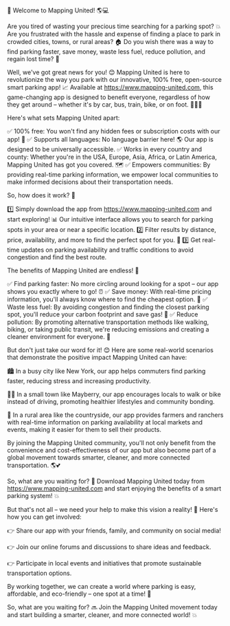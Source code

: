 🚨 Welcome to Mapping United! 🌎💻

Are you tired of wasting your precious time searching for a parking spot? 💥 Are you frustrated with the hassle and expense of finding a place to park in crowded cities, towns, or rural areas? 🏠 Do you wish there was a way to find parking faster, save money, waste less fuel, reduce pollution, and regain lost time? 💪

Well, we've got great news for you! 😊 Mapping United is here to revolutionize the way you park with our innovative, 100% free, open-source smart parking app! 📈 Available at https://www.mapping-united.com, this game-changing app is designed to benefit everyone, regardless of how they get around – whether it's by car, bus, train, bike, or on foot. 🚶‍♀️🚌

Here's what sets Mapping United apart:

✅ 100% free: You won't find any hidden fees or subscription costs with our app! 💸
✅ Supports all languages: No language barrier here! 🌎 Our app is designed to be universally accessible.
✅ Works in every country and county: Whether you're in the USA, Europe, Asia, Africa, or Latin America, Mapping United has got you covered. 🗺️
✅ Empowers communities: By providing real-time parking information, we empower local communities to make informed decisions about their transportation needs.

So, how does it work? 🔧

1️⃣ Simply download the app from https://www.mapping-united.com and start exploring! 📊 Our intuitive interface allows you to search for parking spots in your area or near a specific location.
2️⃣ Filter results by distance, price, availability, and more to find the perfect spot for you. 🔑
3️⃣ Get real-time updates on parking availability and traffic conditions to avoid congestion and find the best route.

The benefits of Mapping United are endless! 🌈

✅ Find parking faster: No more circling around looking for a spot – our app shows you exactly where to go! ⏰
✅ Save money: With real-time pricing information, you'll always know where to find the cheapest option. 💸
✅ Waste less fuel: By avoiding congestion and finding the closest parking spot, you'll reduce your carbon footprint and save gas! 🌿
✅ Reduce pollution: By promoting alternative transportation methods like walking, biking, or taking public transit, we're reducing emissions and creating a cleaner environment for everyone. 🌟

But don't just take our word for it! 😊 Here are some real-world scenarios that demonstrate the positive impact Mapping United can have:

🏙️ In a busy city like New York, our app helps commuters find parking faster, reducing stress and increasing productivity.

🚴‍♀️ In a small town like Mayberry, our app encourages locals to walk or bike instead of driving, promoting healthier lifestyles and community bonding.

🌳 In a rural area like the countryside, our app provides farmers and ranchers with real-time information on parking availability at local markets and events, making it easier for them to sell their products.

By joining the Mapping United community, you'll not only benefit from the convenience and cost-effectiveness of our app but also become part of a global movement towards smarter, cleaner, and more connected transportation. 🌎💕

So, what are you waiting for? 🤔 Download Mapping United today from https://www.mapping-united.com and start enjoying the benefits of a smart parking system! 💥

But that's not all – we need your help to make this vision a reality! 🌟 Here's how you can get involved:

👉 Share our app with your friends, family, and community on social media!

👉 Join our online forums and discussions to share ideas and feedback.

👉 Participate in local events and initiatives that promote sustainable transportation options.

By working together, we can create a world where parking is easy, affordable, and eco-friendly – one spot at a time! 🌟

So, what are you waiting for? 🔜 Join the Mapping United movement today and start building a smarter, cleaner, and more connected world! 💥